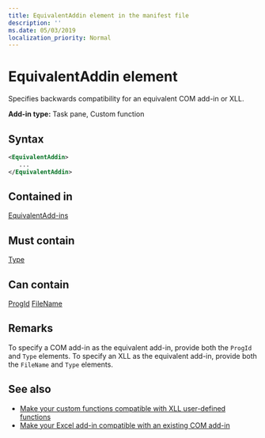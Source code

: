 ```yaml
---
title: EquivalentAddin element in the manifest file
description: ''
ms.date: 05/03/2019
localization_priority: Normal
---
```


# EquivalentAddin element

Specifies backwards compatibility for an equivalent COM add-in or XLL.

**Add-in type:** Task pane, Custom function

## Syntax

```XML
<EquivalentAddin>
   ...
</EquivalentAddin>
```

## Contained in

[EquivalentAdd-ins](equivalentaddins.md)

## Must contain

[Type](type.md)

## Can contain

[ProgId](progid.md)
[FileName](filename.md)

## Remarks

To specify a COM add-in as the equivalent add-in, provide both the `ProgId` and `Type` elements. To specify an XLL as the equivalent add-in, provide both the `FileName` and `Type` elements.

## See also

- [Make your custom functions compatible with XLL user-defined functions](../../excel/make-custom-functions-compatible-with-xll-udf.md)
- [Make your Excel add-in compatible with an existing COM add-in](../../develop/make-office-add-in-compatible-with-existing-com-add-in.md)